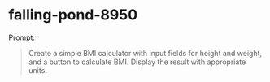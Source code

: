 # falling-pond-8950

Prompt:
> Create a simple BMI calculator with input fields for height and weight, and a button to calculate BMI. Display the result with appropriate units.
